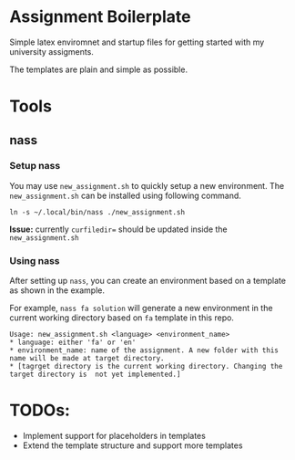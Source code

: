 # Assignment Boilerplate
Simple latex enviromnet and startup files for getting started with
my university assigments.

The templates are plain and simple as possible.


# Tools

## nass

### Setup nass
You may use `new_assignment.sh` to quickly setup a new environment.
The `new_assignment.sh` can be installed using following command.

```
ln -s ~/.local/bin/nass ./new_assignment.sh
```

**Issue:** currently `curfiledir=` should be updated inside the `new_assignment.sh`


### Using nass
After setting up `nass`, you can create an environment based on a template
as shown in the example.

For example, `nass fa solution` will generate a new environment in the
current working directory based on `fa` template in this repo.

```
Usage: new_assignment.sh <language> <environment_name>
* language: either 'fa' or 'en'
* environment_name: name of the assignment. A new folder with this name will be made at target directory.
* [tagrget directory is the current working directory. Changing the target directory is  not yet implemented.]
```


# TODOs:

* Implement support for placeholders in templates
* Extend the template structure and support more templates

